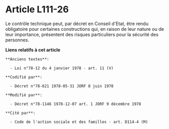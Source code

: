 # Article L111-26

Le contrôle technique peut, par décret en Conseil d'Etat, être rendu obligatoire pour certaines constructions qui, en raison
de leur nature ou de leur importance, présentent des risques particuliers pour la sécurité des personnes.

**Liens relatifs à cet article**

	**Anciens textes**:

	  - Loi n°78-12 du 4 janvier 1978 - art. 11 (V)

	**Codifié par**:

	  - Décret n°78-621 1978-05-31 JORF 8 juin 1978

	**Modifié par**:

	  - Décret n°78-1146 1978-12-07 art. 1 JORF 9 décembre 1978

	**Cité par**:

	  - Code de l'action sociale et des familles - art. D114-4 (M)
